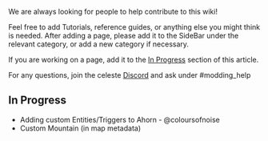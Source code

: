 We are always looking for people to help contribute to this wiki!

Feel free to add Tutorials, reference guides, or anything else you might think is needed.
After adding a page, please add it to the SideBar under the relevant category, or add a new category if necessary.

If you are working on a page, add it to the [In Progress](https://github.com/EverestAPI/Resources/wiki/Contributing-To-The-Wiki#In-Progress) section of this article.

For any questions, join the celeste [Discord](https://discord.gg/6qjaePQ) and ask under #modding_help

## In Progress
- Adding custom Entities/Triggers to Ahorn - @coloursofnoise
- Custom Mountain (in map metadata)
